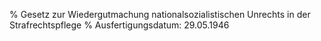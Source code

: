 % Gesetz zur Wiedergutmachung nationalsozialistischen Unrechts in der Strafrechtspflege
% Ausfertigungsdatum: 29.05.1946
 